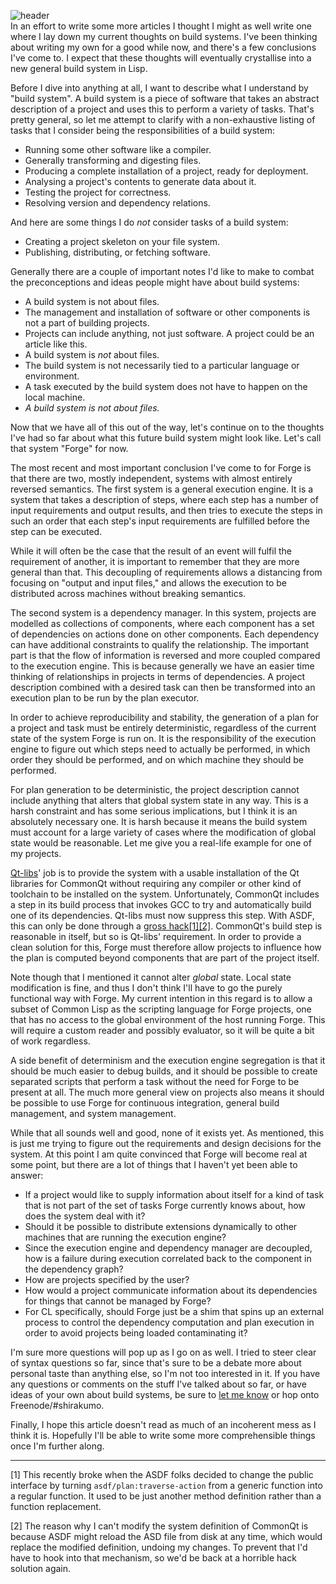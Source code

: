 ![header](https://filebox.tymoon.eu//file/TVRRMU5nPT0=)  
In an effort to write some more articles I thought I might as well write one where I lay down my current thoughts on build systems. I've been thinking about writing my own for a good while now, and there's a few conclusions I've come to. I expect that these thoughts will eventually crystallise into a new general build system in Lisp.

Before I dive into anything at all, I want to describe what I understand by "build system". A build system is a piece of software that takes an abstract description of a project and uses this to perform a variety of tasks. That's pretty general, so let me attempt to clarify with a non-exhaustive listing of tasks that I consider being the responsibilities of a build system:

* Running some other software like a compiler.
* Generally transforming and digesting files.
* Producing a complete installation of a project, ready for deployment.
* Analysing a project's contents to generate data about it.
* Testing the project for correctness.
* Resolving version and dependency relations.

And here are some things I do *not* consider tasks of a build system:

* Creating a project skeleton on your file system.
* Publishing, distributing, or fetching software.

Generally there are a couple of important notes I'd like to make to combat the preconceptions and ideas people might have about build systems:

* A build system is not about files.
* The management and installation of software or other components is not a part of building projects.
* Projects can include anything, not just software. A project could be an article like this.
* A build system is *not* about files.
* The build system is not necessarily tied to a particular language or environment.
* A task executed by the build system does not have to happen on the local machine.
* *A build system is not about files.*

Now that we have all of this out of the way, let's continue on to the thoughts I've had so far about what this future build system might look like. Let's call that system "Forge" for now.

The most recent and most important conclusion I've come to for Forge is that there are two, mostly independent, systems with almost entirely reversed semantics. The first system is a general execution engine. It is a system that takes a description of steps, where each step has a number of input requirements and output results, and then tries to execute the steps in such an order that each step's input requirements are fulfilled before the step can be executed.

While it will often be the case that the result of an event will fulfil the requirement of another, it is important to remember that they are more general than that. This decoupling of requirements allows a distancing from focusing on "output and input files," and allows the execution to be distributed across machines without breaking semantics.

The second system is a dependency manager. In this system, projects are modelled as collections of components, where each component has a set of dependencies on actions done on other components. Each dependency can have additional constraints to qualify the relationship. The important part is that the flow of information is reversed and more coupled compared to the execution engine. This is because generally we have an easier time thinking of relationships in projects in terms of dependencies. A project description combined with a desired task can then be transformed into an execution plan to be run by the plan executor.

In order to achieve reproducibility and stability, the generation of a plan for a project and task must be entirely deterministic, regardless of the current state of the system Forge is run on. It is the responsibility of the execution engine to figure out which steps need to actually be performed, in which order they should be performed, and on which machine they should be performed.

For plan generation to be deterministic, the project description cannot include anything that alters that global system state in any way. This is a harsh constraint and has some serious implications, but I think it is an absolutely necessary one. It is harsh because it means the build system must account for a large variety of cases where the modification of global state would be reasonable. Let me give you a real-life example for one of my projects.

[Qt-libs](https://github.com/Shinmera/qt-libs)' job is to provide the system with a usable installation of the Qt libraries for CommonQt without requiring any compiler or other kind of toolchain to be installed on the system. Unfortunately, CommonQt includes a step in its build process that invokes GCC to try and automatically build one of its dependencies. Qt-libs must now suppress this step. With ASDF, this can only be done through a [gross hack](https://github.com/Shinmera/qt-libs/blob/master/qt-libs.asd#L20)[\[1\]](#1)[\[2\]](#2). CommonQt's build step is reasonable in itself, but so is Qt-libs' requirement. In order to provide a clean solution for this, Forge must therefore allow projects to influence how the plan is computed beyond components that are part of the project itself.

Note though that I mentioned it cannot alter *global* state. Local state modification is fine, and thus I don't think I'll have to go the purely functional way with Forge. My current intention in this regard is to allow a subset of Common Lisp as the scripting language for Forge projects, one that has no access to the global environment of the host running Forge. This will require a custom reader and possibly evaluator, so it will be quite a bit of work regardless.

A side benefit of determinism and the execution engine segregation is that it should be much easier to debug builds, and it should be possible to create separated scripts that perform a task without the need for Forge to be present at all. The much more general view on projects also means it should be possible to use Forge for continuous integration, general build management, and system management.

While that all sounds well and good, none of it exists yet. As mentioned, this is just me trying to figure out the requirements and design decisions for the system. At this point I am quite convinced that Forge will become real at some point, but there are a lot of things that I haven't yet been able to answer:

* If a project would like to supply information about itself for a kind of task that is not part of the set of tasks Forge currently knows about, how does the system deal with it?
* Should it be possible to distribute extensions dynamically to other machines that are running the execution engine?
* Since the execution engine and dependency manager are decoupled, how is a failure during execution correlated back to the component in the dependency graph?
* How are projects specified by the user?
* How would a project communicate information about its dependencies for things that cannot be managed by Forge?
* For CL specifically, should Forge just be a shim that spins up an external process to control the dependency computation and plan execution in order to avoid projects being loaded contaminating it?

I'm sure more questions will pop up as I go on as well. I tried to steer clear of syntax questions so far, since that's sure to be a debate more about personal taste than anything else, so I'm not too interested in it. If you have any questions or comments on the stuff I've talked about so far, or have ideas of your own about build systems, be sure to [let me know](https://everything.shinmera.com/) or hop onto Freenode/#shirakumo.

Finally, I hope this article doesn't read as much of an incoherent mess as I think it is. Hopefully I'll be able to write some more comprehensible things once I'm further along.

------

<a id="1">[1]</a> This recently broke when the ASDF folks decided to change the public interface by turning `asdf/plan:traverse-action` from a generic function into a regular function. It used to be just another method definition rather than a function replacement.

<a id="2">[2]</a> The reason why I can't modify the system definition of CommonQt is because ASDF might reload the ASD file from disk at any time, which would replace the modified definition, undoing my changes. To prevent that I'd have to hook into that mechanism, so we'd be back at a horrible hack solution again.
